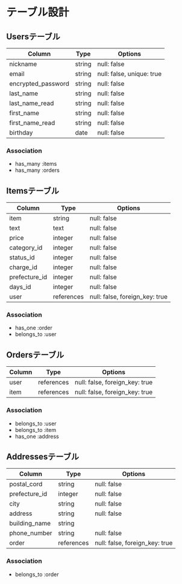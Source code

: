 # テーブル設計

## Usersテーブル

|  Column            |  Type   |  Options                  |
| ------------------ | ------- | ------------------------- |
| nickname           | string  | null: false               |
| email              | string  | null: false, unique: true |
| encrypted_password | string  | null: false               |
| last_name          | string  | null: false               |
| last_name_read     | string  | null: false               |
| first_name         | string  | null: false               |
| first_name_read    | string  | null: false               |
| birthday           | date    | null: false               |


### Association

- has_many :items
- has_many :orders

## Itemsテーブル

|  Column       |  Type      |  Options                       |
| ------------- | ---------- | ------------------------------ |
| item          | string     | null: false                    |
| text          | text       | null: false                    |
| price         | integer    | null: false                    |
| category_id   | integer    | null: false                    |
| status_id     | integer    | null: false                    |
| charge_id     | integer    | null: false                    |
| prefecture_id | integer    | null: false                    |
| days_id       | integer    | null: false                    |
| user          | references | null: false, foreign_key: true |

### Association
- has_one :order
- belongs_to :user

## Ordersテーブル

|  Column       |  Type      |  Options                       |
| ------------- | ---------- | ------------------------------ |
| user          | references | null: false, foreign_key: true |
| item          | references | null: false, foreign_key: true |

### Association

- belongs_to :user
- belongs_to :item
- has_one :address

## Addressesテーブル

|  Column          |  Type      |  Options                       |
| ---------------- | ---------- | ------------------------------ |
| postal_cord      | string     | null: false                    |
| prefecture_id    | integer    | null: false                    |
| city             | string     | null: false                    |
| address          | string     | null: false                    |
| building_name    | string     |                                |
| phone_number     | string     | null: false                    |
| order            | references | null: false, foreign_key: true |

### Association

- belongs_to :order